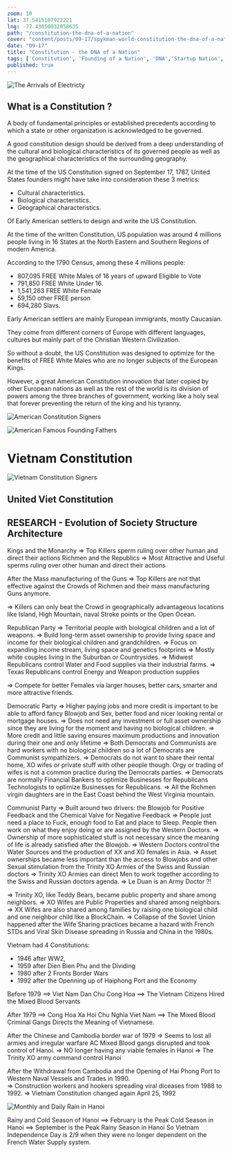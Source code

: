 ```yaml
--- 
zoom: 10
lat: 37.5415107922221 
lng: -77.43050032058635
path: "/constitution-the-dna-of-a-nation"
cover: "content/posts/09-17/spykman-world-constitution-the-dna-of-a-nation.jpg"
date: "09-17"
title: "Constitution - the DNA of a Nation"
tags: ['Constitution', 'Founding of a Nation', 'DNA','Startup Nation','Spykman World','Nicholas Spykman']    
published: true
---
```

![The Arrivals of Electricty](https://storage.googleapis.com/download/storage/v1/b/spykman-world/o/Bean%20Sprouts%20Growing%20Toward%20the%20Light.png?generation=1726129430072650&alt=media)

## What is a Constitution ?

A body of fundamental principles or established precedents according to which a state or other organization is acknowledged to be governed.

A good constitution design should be derived from a deep understanding of the cultural and biological characteristics of its governed people as well as the geographical characteristics of the surrounding geography. 

At the time of the US Constitution signed on September 17, 1787, United States founders might have take into consideration these 3 metrics:

- Cultural characteristics.
- Biological characteristics.
- Geographical characteristics. 

Of Early American settlers to design and write the US Constitution. 

At the time of the written Constitution, US population was around 4 millions people living in 16 States at the North Eastern and Southern Regions of modern America.  

According to the 1790 Census, among these 4 millions people:

- 807,095 FREE White Males of 16 years of upward  Eligible to Vote 
- 791,850 FREE White Under 16.
- 1,541,263 FREE White Female
- 59,150 other FREE person
- 694,280 Slavs.

Early American settlers are mainly European immigrants, mostly Caucasian.

They come from different corners of Europe with different languages, cultures but mainly part of the Christian Western Civilization.

So without a doubt, the US Constitution was designed to optimize for the benefits of FREE White Males who are no longer subjects of the European Kings. 

However, a great American Constitution innovation that later copied by other European nations as well as the rest of the world is its division of powers among the three branches of government, working like a holy seal that forever preventing the return of the king and his tyranny. 

![American Constitution Signers](https://storage.googleapis.com/spykman-world/Signers%20of%20US%20Constitution.png)

![American Famous Founding Fathers](https://storage.googleapis.com/spykman-world/US_Famous_Founding_Fathers.png)

# Vietnam Constitution

![Vietnam Constitution Signers](https://storage.googleapis.com/spykman-world/Vietnamese%20Constitution%20Signers.png)

## United Viet Constitution


## RESEARCH - Evolution of Society Structure Architecture

Kings and the Monarchy 
⇒ Top Killers sperm ruling over other human and direct their actions
Richmen and the Republics
⇒ Most Attractive and Useful sperms ruling over other human and direct their actions

After the Mass manufacturing of the Guns 
⇒ Top Killers are not that effective against the Crowds of Richmen and their mass manufacturing Guns anymore. 

⇒ Killers can only beat the Crowd in geographically advantageous locations like Island, High Mountain, naval Stroke points or the Open Ocean. 

Republican Party
⇒ Territorial people with biological children and a lot of weapons. 
⇒ Build long-term asset ownership to provide living space and income for their biological children and grandchildren. 
⇒ Focus on expanding income stream, living space and genetics footprints
⇒ Mostly white couples living in the Suburban or Countrysides.
⇒ Midwest Republicans control Water and Food supplies via their industrial farms.
⇒ Texas Republicans control Energy and Weapon production supplies

⇒ Compete for better Females via larger houses, better cars, smarter and more attractive friends.

Democratic Party
⇒ Higher paying jobs and more credit is important to be able to afford fancy Blowjob and Sex, better food and nicer looking rental or mortgage houses. 
⇒ Does not need any investment or full asset ownership since they are living for the moment and having no biological children.
⇒ More credit and little saving ensures maximum productions and innovation during their one and only lifetime 
⇒ Both Democrats and Communists are hard workers with no biological children so a lot of Democrats are Communist sympathizers. 
⇒ Democrats do not want to share their rental home, XO wifes or private stuff with other people though. Orgy or trading of wifes is not a common practice during the Democrats parties. 
⇒ Democrats are normally
Financial Bankers to optimize Businesses for Republicans 
Technologists to optimize Businesses for Republicans. 
⇒ All the Richmen virgin daughters are in the East Coast behind the West Virginia mountain. 


Communist Party
⇒ Built around two drivers: the Blowjob for Positive Feedback and the Chemical Valve for Negative Feedback
⇒ People just need a place to Fuck, enough food to Eat and place to Sleep. People then work on what they enjoy doing or are assigned by the Western Doctors. 
⇒ Ownership of more sophisticated stuff is not necessary since the meaning of life is already satisfied after the Blowjob. 
⇒ Western Doctors control the Water Sources and the production of XX and XO females in Asia. 
⇒ Asset ownerships became less important than the access to Blowjobs and other Sexual stimulation from the Trinity XO Armies of the Swiss and Russian doctors 
⇒ Trinity XO Armies can direct Men to work together according to the Swiss and Russian doctors agenda. 
⇒ Le Duan is an Army Doctor ?!

⇒ Trinity XO, like Teddy Bears, became public property and share among neighbors. 
⇒ XO Wifes are Public Properties and shared among neighbors. 
⇒ XX Wifes are also shared among families by raising one biological child and one neighbor child like a BlockChain. 
⇒ Collapse of the Soviet Union happened after the Wife Sharing practices became a hazard with French STDs and Viral Skin Disease spreading in Russia and China in the 1980s.

Vietnam had 4 Constitutions: 
- 1946 after WW2, 
- 1959 after Dien Bien Phu and the Dividing
- 1980 after 2 Fronts Border Wars 
- 1992 after the Openning up of Haiphong Port and the Economy

Before 1979 
==> Viet Nam Dan Chu Cong Hoa
==> The Vietnam Citizens Hired the Mixed Blood Servants

After 1979
==> Cong Hoa Xa Hoi Chu Nghia Viet Nam
==> The Mixed Blood Criminal Gangs Directs the Meaning of Vietnamese.

After the Chinese and Cambodia border war of 1979 
⇒ Seems to lost all armies and irregular warfare AC Mixed Blood gangs disrupted and took control of Hanoi. 
⇒ NO longer having any viable females in Hanoi
⇒ The Trinity XO army command control Hanoi

After the Withdrawal from Cambodia and the Opening of Hai Phong Port to Western Naval Vessels and Trades in 1990.  
⇒ Construction workers and hookers spreading viral diceases from 1988 to 1992. 
⇒ Vietnam Constitution changed again April 25, 1992 

![Monthly and Daily Rain in Hanoi](https://storage.googleapis.com/spykman-world/Rain%20Water%20Supply%20Enabled%20the%20Revolution.png)

Rainy and Cold Season of Hanoi
==> February is the Peak Cold Season in Hanoi 
==> September is the Peak Rainy Season in Hanoi
So Vietnam Independence Day is 2/9 when they were no longer dependent on the French Water Supply system. 




